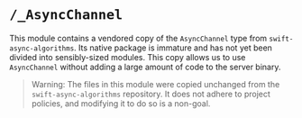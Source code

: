 # ``/_AsyncChannel``

This module contains a vendored copy of the `AsyncChannel` type from `swift-async-algorithms`. Its native package is immature and has not yet been divided into sensibly-sized modules. This copy allows us to use `AsyncChannel` without adding a large amount of code to the server binary.

>   Warning:
>   The files in this module were copied unchanged from the `swift-async-algorithms` repository. It does not adhere to project policies, and modifying it to do so is a non-goal.
